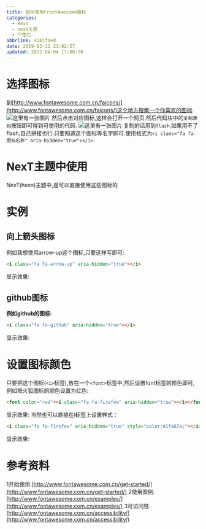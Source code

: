 ```yaml
---
title: 如何使用FrontAwesome图标
categories: 
  - Hexo
  - next主题
  - 个性化
abbrlink: 4181f9ed
date: 2019-03-11 21:02:57
updated: 2022-04-04 17:00:30
---
```

# 选择图标
到[http://www.fontawesome.com.cn/faicons/](http://www.fontawesome.com.cn/faicons/)这个地方搜索一个你喜欢的图标.
![这里有一张图片](https://image-1257720033.cos.ap-shanghai.myqcloud.com/blog/hexoSettings/FrontAwesome/find.png)
然后点击对应图标,这样会打开一个网页.然后代码块中的`复制源码`按钮即可得到可使用的代码.
![这里有一张图片](https://image-1257720033.cos.ap-shanghai.myqcloud.com/blog/hexoSettings/FrontAwesome/copy.png)
复制的话用到`flash`,如果用不了flash,自己拼接也行.只要知道这个图标等名字即可.使用格式为`<i class="fa fa-图标名称" aria-hidden="true"></i>`.

# NexT主题中使用
NexT(hexo)主题中,是可以直接使用这些图标的
# 实例
## 向上箭头图标

例如我想使用arrow-up这个图标,只要这样写即可:
```html
<i class="fa fa-arrow-up" aria-hidden="true"></i>
```
显示效果:<i class="fa fa-arrow-up" aria-hidden="true"></i>
## github图标

**例如github的图标:**
```html
<i class="fa fa-github" aria-hidden="true"></i>
```
显示效果:<i class="fa fa-github" aria-hidden="true"></i>

# 设置图标颜色

只要把这个图标(`<i>`标签),放在一个`<font>`标签中,然后设置font标签的颜色即可,例如把火狐图标的颜色设置为红色:
```html
<font color="red"><i class="fa fa-firefox" aria-hidden="true"></i></font>
```
显示效果:<font color="red"><i class="fa fa-firefox" aria-hidden="true"></i></font>
当然也可以直接在i标签上设置样式：
```html
<i class="fa fa-firefox" aria-hidden="true" style="color:#1fa67a;"></i>
```
显示效果:<i class="fa fa-firefox" aria-hidden="true" style="color:#1fa67a;"></i>

# 参考资料
1开始使用:[http://www.fontawesome.com.cn/get-started/](http://www.fontawesome.com.cn/get-started/)
2使用案例:[http://www.fontawesome.com.cn/examples/](http://www.fontawesome.com.cn/examples/)
3可访问性:[http://www.fontawesome.com.cn/accessibility/](http://www.fontawesome.com.cn/accessibility/)
